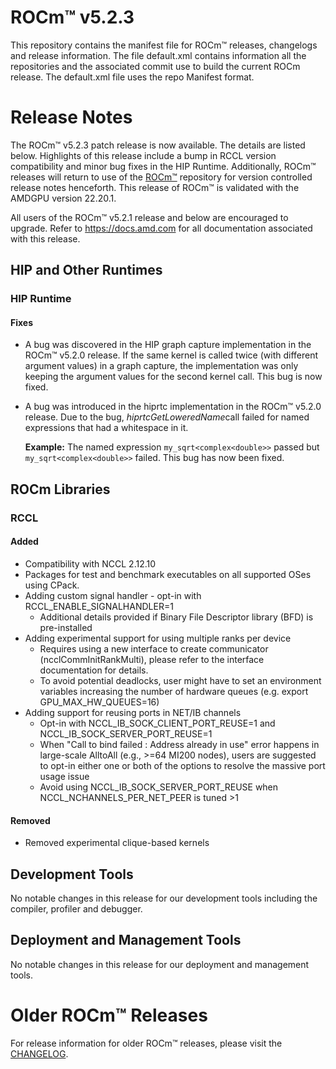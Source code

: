 
# ROCm™ v5.2.3
This repository contains the manifest file for ROCm™ releases, changelogs and release information. The file default.xml contains information all the repositories and the associated commit use to build the current ROCm release. The default.xml file uses the repo Manifest format.

# Release Notes
The ROCm™ v5.2.3 patch release is now available. The details are listed below. Highlights of this release include a bump in RCCL version compatibility and minor bug fixes in the HIP Runtime. Additionally, ROCm™ releases will return to use of the 
[ROCm™](https://github.com/RadeonOpenCompute/ROCm) repository for version controlled release notes henceforth. This 
release of ROCm™ is validated with the AMDGPU version 22.20.1.

All users of the ROCm™ v5.2.1 release and below are encouraged to upgrade. Refer to https://docs.amd.com for all documentation associated with this release. 

## HIP and Other Runtimes

### HIP Runtime

#### Fixes
 - A bug was discovered in the HIP graph capture implementation in the ROCm™ v5.2.0 release. If the same kernel is called twice
 (with different argument values) in a graph capture, the implementation was only keeping the argument values for 
 the second kernel call. This bug is now fixed.
 - A bug was introduced in the hiprtc implementation in the ROCm™ v5.2.0 release. Due to the bug, *hiprtcGetLoweredName*call failed
 for named expressions that had a whitespace in it. 

    **Example:** The named expression ```my_sqrt<complex<double>>``` passed but ```my_sqrt<complex<double>>``` failed. This bug has now been fixed.

## ROCm Libraries

### RCCL

#### Added
- Compatibility with NCCL 2.12.10
- Packages for test and benchmark executables on all supported OSes using CPack.
- Adding custom signal handler - opt-in with RCCL_ENABLE_SIGNALHANDLER=1
  - Additional details provided if Binary File Descriptor library (BFD) is pre-installed
- Adding experimental support for using multiple ranks per device
  - Requires using a new interface to create communicator (ncclCommInitRankMulti), please
    refer to the interface documentation for details.
  - To avoid potential deadlocks, user might have to set an environment variables increasing
    the number of hardware queues (e.g. export GPU_MAX_HW_QUEUES=16)
- Adding support for reusing ports in NET/IB channels
  - Opt-in with NCCL_IB_SOCK_CLIENT_PORT_REUSE=1 and NCCL_IB_SOCK_SERVER_PORT_REUSE=1
  - When "Call to bind failed : Address already in use" error happens in large-scale AlltoAll
    (e.g., >=64 MI200 nodes), users are suggested to opt-in either one or both of the options
    to resolve the massive port usage issue
  - Avoid using NCCL_IB_SOCK_SERVER_PORT_REUSE when NCCL_NCHANNELS_PER_NET_PEER is tuned >1
#### Removed
- Removed experimental clique-based kernels

## Development Tools
No notable changes in this release for our development tools including the compiler, profiler and debugger.

## Deployment and Management Tools
No notable changes in this release for our deployment and management tools.

# Older ROCm™ Releases
For release information for older ROCm™ releases, please visit the [CHANGELOG](CHANGELOG.md).

